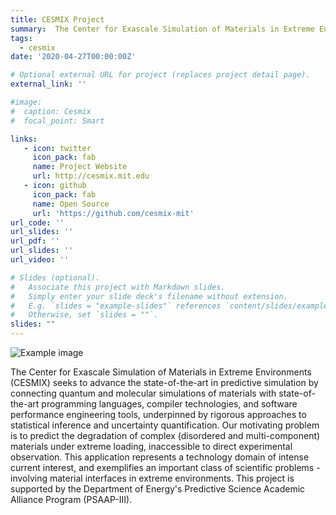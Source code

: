 ```yaml
---
title: CESMIX Project
summary:  The Center for Exascale Simulation of Materials in Extreme Environments (CESMIX) seeks to advance the state-of-the-art in predictive simulation by connecting quantum and molecular simulations of materials with state-of-the-art programming languages, compiler technologies, and software performance engineering tools, underpinned by rigorous approaches to statistical inference and uncertainty quantification. Our motivating problem is to predict the degradation of complex (disordered and multi-component) materials under extreme loading, inaccessible to direct experimental observation. This application represents a technology domain of intense current interest, and exemplifies an important class of scientific problems - involving material interfaces in extreme environments. This project  is supported by the Department of Energy's Predictive Science Academic Alliance Program (PSAAP-III).
tags:
  - cesmix
date: '2020-04-27T00:00:00Z'

# Optional external URL for project (replaces project detail page).
external_link: ''

#image:
#  caption: Cesmix
#  focal_point: Smart

links:
   - icon: twitter
     icon_pack: fab
     name: Project Website
     url: http://cesmix.mit.edu
   - icon: github
     icon_pack: fab
     name: Open Source
     url: 'https://github.com/cesmix-mit'
url_code: ''
url_slides: ''
url_pdf: ''
url_slides: ''
url_video: ''

# Slides (optional).
#   Associate this project with Markdown slides.
#   Simply enter your slide deck's filename without extension.
#   E.g. `slides = "example-slides"` references `content/slides/example-slides.md`.
#   Otherwise, set `slides = ""`.
slides: ""
---
```


![Example image](/featured.jpeg)

The Center for Exascale Simulation of Materials in Extreme Environments (CESMIX) seeks to advance the state-of-the-art in predictive simulation by connecting quantum and molecular simulations of materials with state-of-the-art programming languages, compiler technologies, and software performance engineering tools, underpinned by rigorous approaches to statistical inference and uncertainty quantification. Our motivating problem is to predict the degradation of complex (disordered and multi-component) materials under extreme loading, inaccessible to direct experimental observation. This application represents a technology domain of intense current interest, and exemplifies an important class of scientific problems - involving material interfaces in extreme environments. This project  is supported by the Department of Energy's Predictive Science Academic Alliance Program (PSAAP-III).


